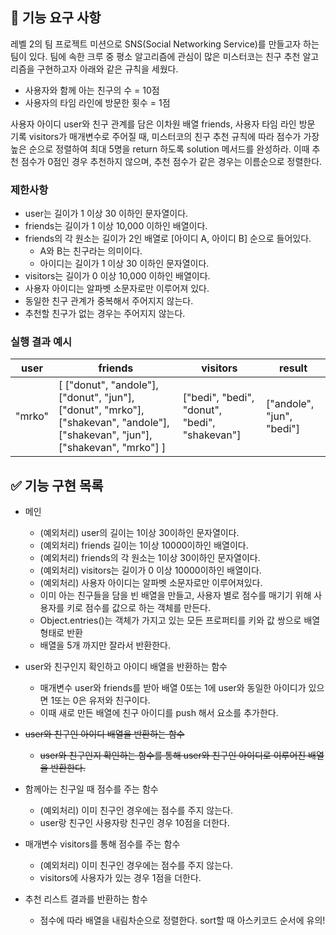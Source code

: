 ## 🚀 기능 요구 사항

레벨 2의 팀 프로젝트 미션으로 SNS(Social Networking Service)를 만들고자 하는 팀이 있다. 팀에 속한 크루 중 평소 알고리즘에 관심이 많은 미스터코는 친구 추천 알고리즘을 구현하고자 아래와 같은 규칙을 세웠다.

- 사용자와 함께 아는 친구의 수 = 10점
- 사용자의 타임 라인에 방문한 횟수 = 1점

사용자 아이디 user와 친구 관계를 담은 이차원 배열 friends, 사용자 타임 라인 방문 기록 visitors가 매개변수로 주어질 때, 미스터코의 친구 추천 규칙에 따라 점수가 가장 높은 순으로 정렬하여 최대 5명을 return 하도록 solution 메서드를 완성하라. 이때 추천 점수가 0점인 경우 추천하지 않으며, 추천 점수가 같은 경우는 이름순으로 정렬한다.

### 제한사항

- user는 길이가 1 이상 30 이하인 문자열이다.
- friends는 길이가 1 이상 10,000 이하인 배열이다.
- friends의 각 원소는 길이가 2인 배열로 [아이디 A, 아이디 B] 순으로 들어있다.
  - A와 B는 친구라는 의미이다.
  - 아이디는 길이가 1 이상 30 이하인 문자열이다.
- visitors는 길이가 0 이상 10,000 이하인 배열이다.
- 사용자 아이디는 알파벳 소문자로만 이루어져 있다.
- 동일한 친구 관계가 중복해서 주어지지 않는다.
- 추천할 친구가 없는 경우는 주어지지 않는다.

### 실행 결과 예시

| user   | friends                                                                                                                         | visitors                                      | result                    |
| ------ | ------------------------------------------------------------------------------------------------------------------------------- | --------------------------------------------- | ------------------------- |
| "mrko" | [ ["donut", "andole"], ["donut", "jun"], ["donut", "mrko"], ["shakevan", "andole"], ["shakevan", "jun"], ["shakevan", "mrko"] ] | ["bedi", "bedi", "donut", "bedi", "shakevan"] | ["andole", "jun", "bedi"] |

## ✅ 기능 구현 목록

- 메인

  - (예외처리) user의 길이는 1이상 30이하인 문자열이다.
  - (예외처리) friends 길이는 1이상 10000이하인 배열이다.
  - (예외처리) friends의 각 원소는 1이상 30이하인 문자열이다.
  - (예외처리) visitors는 길이가 0 이상 10000이하인 배열이다.
  - (예외처리) 사용자 아이디는 알파벳 소문자로만 이루어져있다.
  - 이미 아는 친구들을 담을 빈 배열을 만들고, 사용자 별로 점수를 매기기 위해 사용자를 키로 점수를 값으로 하는 객체를 만든다.
  - Object.entries()는 객체가 가지고 있는 모든 프로퍼티를 키와 값 쌍으로 배열 형태로 반환
  - 배열을 5개 까지만 잘라서 반환한다.

- user와 친구인지 확인하고 아이디 배열을 반환하는 함수

  - 매개변수 user와 friends를 받아 배열 0또는 1에 user와 동일한 아이디가 있으면 1또는 0은 유저와 친구이다.
  - 이때 새로 만든 배열에 친구 아이디를 push 해서 요소를 추가한다.

- ~~user와 친구인 아이디 배열을 반환하는 함수~~

  - ~~user와 친구인지 확인하는 함수를 통해 user와 친구인 아이디로 이루어진 배열을 반환한다.~~

- 함께아는 친구일 때 점수를 주는 함수

  - (예외처리) 이미 친구인 경우에는 점수를 주지 않는다.
  - user랑 친구인 사용자랑 친구인 경우 10점을 더한다.

- 매개변수 visitors를 통해 점수를 주는 함수

  - (예외처리) 이미 친구인 경우에는 점수를 주지 않는다.
  - visitors에 사용자가 있는 경우 1점을 더한다.

- 추천 리스트 결과를 반환하는 함수

  - 점수에 따라 배열을 내림차순으로 정렬한다. sort할 때 아스키코드 순서에 유의!
